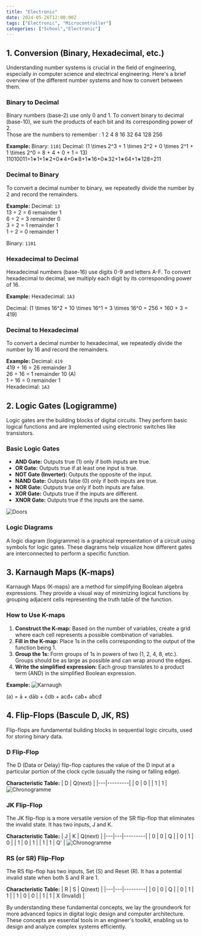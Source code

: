 ```yaml
---
title: "Electronic"
date: 2024-05-26T12:00:00Z
tags: ["Electronic", "Microcontroller"]
categories: ["School","Electronic"]
---
```


## 1. Conversion (Binary, Hexadecimal, etc.)

Understanding number systems is crucial in the field of engineering, especially in computer science and electrical engineering. Here's a brief overview of the different number systems and how to convert between them.

### Binary to Decimal
Binary numbers (base-2) use only 0 and 1. To convert binary to decimal (base-10), we sum the products of each bit and its corresponding power of 2. \
Those are the numbers to remember : 1 2 4 8 16 32 64 128 256

**Example:**
Binary: `1101`
Decimal: \(1 \times 2^3 + 1 \times 2^2 + 0 \times 2^1 + 1 \times 2^0 = 8 + 4 + 0 + 1 = 13\)
11010011=1∗1+1∗2+0∗4+0∗8+1∗16+0∗32+1∗64+1∗128=211

### Decimal to Binary
To convert a decimal number to binary, we repeatedly divide the number by 2 and record the remainders.

**Example:**
Decimal: `13` \
13 ÷ 2 = 6 remainder 1 \
6 ÷ 2 = 3 remainder 0 \
3 ÷ 2 = 1 remainder 1 \
1 ÷ 2 = 0 remainder 1 

Binary: `1101`

### Hexadecimal to Decimal
Hexadecimal numbers (base-16) use digits 0-9 and letters A-F. To convert hexadecimal to decimal, we multiply each digit by its corresponding power of 16.

**Example:**
Hexadecimal: `1A3`

Decimal: \(1 \times 16^2 + 10 \times 16^1 + 3 \times 16^0 = 256 + 160 + 3 = 419\)

### Decimal to Hexadecimal
To convert a decimal number to hexadecimal, we repeatedly divide the number by 16 and record the remainders.

**Example:**
Decimal: `419`  
419 ÷ 16 = 26 remainder 3  
26 ÷ 16 = 1 remainder 10 (A)  
1 ÷ 16 = 0 remainder 1  
Hexadecimal: `1A3`

## 2. Logic Gates (Logigramme)

Logic gates are the building blocks of digital circuits. They perform basic logical functions and are implemented using electronic switches like transistors.

### Basic Logic Gates
- **AND Gate:** Outputs true (1) only if both inputs are true.
- **OR Gate:** Outputs true if at least one input is true.
- **NOT Gate (Inverter):** Outputs the opposite of the input.
- **NAND Gate:** Outputs false (0) only if both inputs are true.
- **NOR Gate:** Outputs true only if both inputs are false.
- **XOR Gate:** Outputs true if the inputs are different.
- **XNOR Gate:** Outputs true if the inputs are the same.


![Doors](/img/Doors.png)

### Logic Diagrams
A logic diagram (logigramme) is a graphical representation of a circuit using symbols for logic gates. These diagrams help visualize how different gates are interconnected to perform a specific function.

## 3. Karnaugh Maps (K-maps)

Karnaugh Maps (K-maps) are a method for simplifying Boolean algebra expressions. They provide a visual way of minimizing logical functions by grouping adjacent cells representing the truth table of the function.



### How to Use K-maps
1. **Construct the K-map:** Based on the number of variables, create a grid where each cell represents a possible combination of variables.
2. **Fill in the K-map:** Place 1s in the cells corresponding to the output of the function being 1.
3. **Group the 1s:** Form groups of 1s in powers of two (1, 2, 4, 8, etc.). Groups should be as large as possible and can wrap around the edges.
4. **Write the simplified expression:** Each group translates to a product term (AND) in the simplified Boolean expression.

**Example:**
![Karnaugh](/img/Karnaugh.png)

  (a) = ā + dāb + c̄db + acđ+ caƀ+ aƀcđ 

## 4. Flip-Flops (Bascule D, JK, RS)

Flip-flops are fundamental building blocks in sequential logic circuits, used for storing binary data.

### D Flip-Flop
The D (Data or Delay) flip-flop captures the value of the D input at a particular portion of the clock cycle (usually the rising or falling edge).

**Characteristic Table:**
| D | Q(next) |
|---|---------|
| 0 |    0    |
| 1 |    1    |
![Chronogramme](/img/Dflipflop.png)
### JK Flip-Flop
The JK flip-flop is a more versatile version of the SR flip-flop that eliminates the invalid state. It has two inputs, J and K.

**Characteristic Table:**
| J | K | Q(next) |
|---|---|---------|
| 0 | 0 |   Q     | 
| 0 | 1 |   0     |
| 1 | 0 |   1     |
| 1 | 1 |  Q'     |
![Chronogramme](/img/JKflipflop.png)

### RS (or SR) Flip-Flop
The RS flip-flop has two inputs, Set (S) and Reset (R). It has a potential invalid state when both S and R are 1.

**Characteristic Table:**
| R | S | Q(next) |
|---|---|---------|
| 0 | 0 |   Q     |
| 0 | 1 |   1     |
| 1 | 0 |   0     |
| 1 | 1 |   X (Invalid) |

By understanding these fundamental concepts, we lay the groundwork for more advanced topics in digital logic design and computer architecture. These concepts are essential tools in an engineer's toolkit, enabling us to design and analyze complex systems efficiently.
